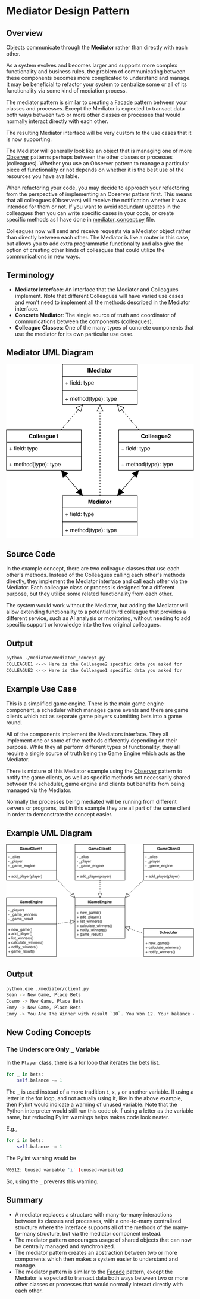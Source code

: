 # Mediator Design Pattern

## Overview

Objects communicate through the **Mediator** rather than directly with each other.

As a system evolves and becomes larger and supports more complex functionality and business rules, the problem of communicating between these components becomes more complicated to understand and manage. It may be beneficial to refactor your system to centralize some or all of its functionality via some kind of mediation process.

The mediator pattern is similar to creating a [Facade](facade) pattern between your classes and processes. Except the Mediator is expected to transact data both ways between two or more other classes or processes that would normally interact directly with each other.

The resulting Mediator interface will be very custom to the use cases that it is now supporting.

The Mediator will generally look like an object that is managing one of more [Observer](observer) patterns perhaps between the other classes or processes (colleagues). Whether you use an Observer pattern to manage a particular piece of functionality or not depends on whether it is the best use of the resources you have available.

When refactoring your code, you may decide to approach your refactoring from the perspective of implementing an Observer pattern first. This means that all colleagues (Observers) will receive the notification whether it was intended for them or not. If you want to avoid redundant updates in the colleagues then you can write specific cases in your code, or create specific methods as I have done in [mediator_concept.py](mediator/mediator_concept.py) file.

Colleagues now will send and receive requests via a Mediator object rather than directly between each other. The Mediator is like a router in this case, but allows you to add extra programmatic functionality and also give the option of creating other kinds of colleagues that could utilize the communications in new ways.

## Terminology

* **Mediator Interface**: An interface that the Mediator and Colleagues implement. Note that different Colleagues will have varied use cases and won't need to implement all the methods described in the Mediator interface.
* **Concrete Mediator**: The single source of truth and coordinator of communications between the components (colleagues).
* **Colleague Classes**: One of the many types of concrete components that use the mediator for its own particular use case. 

## Mediator UML Diagram

![Mediator Pattern UML Diagram](/img/mediator_concept.svg)

## Source Code

In the example concept, there are two colleague classes that use each other's methods. Instead of the Colleagues calling each other's methods directly, they implement the Mediator interface and call each other via the Mediator. Each colleague class or process is designed for a different purpose, but they utilize some related functionality from each other.

The system would work without the Mediator, but adding the Mediator will allow extending functionality to a potential third colleague that provides a different service, such as AI analysis or monitoring, without needing to add specific support or knowledge into the two original colleagues.

## Output

``` bash
python ./mediator/mediator_concept.py    
COLLEAGUE1 <--> Here is the Colleague2 specific data you asked for
COLLEAGUE2 <--> Here is the Colleague1 specific data you asked for
```

## Example Use Case

This is a simplified game engine. There is the main game engine component, a scheduler which manages game events and there are game clients which act as separate game players submitting bets into a game round.

All of the components implement the Mediators interface. They all implement one or some of the methods differently depending on their purpose. While they all perform different types of functionality, they all require a single source of truth being the Game Engine which acts as the Mediator.

There is mixture of this Mediator example using the [Observer](observer) pattern to notify the game clients, as well as specific methods not necessarily shared between the scheduler, game engine and clients but benefits from being managed via the Mediator.

Normally the processes being mediated will be running from different servers or programs, but in this example they are all part of the same client in order to demonstrate the concept easier.

## Example UML Diagram

![Mediator Pattern UML Diagram](/img/mediator_example.svg)

## Output

``` bash
python.exe ./mediator/client.py
Sean -> New Game, Place Bets
Cosmo -> New Game, Place Bets
Emmy -> New Game, Place Bets
Emmy -> You Are The Winner with result `10`. You Won 12. Your balance = 310
```

## New Coding Concepts

### The Underscore Only `_` Variable

In the `Player` class, there is a for loop that iterates the bets list.

``` python
for _ in bets:
    self.balance -= 1
```

The `_` is used instead of a more tradition `i`, `x`, `y` or another variable. If using a letter in the for loop, and not actually using it, like in the above example, then Pylint would indicate a warning of unused variable. Note that the Python interpreter would still run this code ok if using a letter as the variable name, but reducing Pylint warnings helps makes code look neater.

E.g., 

``` python
for i in bets:
    self.balance -= 1
```

The Pylint warning would be

``` bash
W0612: Unused variable 'i' (unused-variable)
```

So, using the `_` prevents this warning.

## Summary

* A mediator replaces a structure with many-to-many interactions between its classes and processes, with a one-to-many centralized structure where the interface supports all of the methods of the many-to-many structure, but via the mediator component instead.
* The mediator pattern encourages usage of shared objects that can now be centrally managed and synchronized.
* The mediator pattern creates an abstraction between two or more components which then makes a system easier to understand and manage.
* The mediator pattern is similar to the [Facade](facade) pattern, except the Mediator is expected to transact data both ways between two or more other classes or processes that would normally interact directly with each other.


